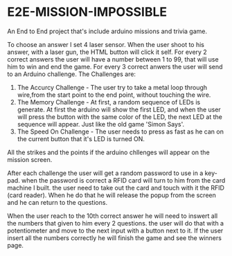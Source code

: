 # E2E-MISSION-IMPOSSIBLE
An End to End project that's include arduino missions and trivia game. 

To choose an answer I set 4 laser sensor. When the user shoot to his answer, with a laser gun, the HTML button will click it self.
For every 2 correct answers the user will have a number between 1 to 99, that will use him to win and end the game.
For every 3 correct anwers the user will send to an Arduino challenge. The Challenges are:
1. The Accurcy Challenge - The user try to take a metal loop through wire,from the start point to the end point, without touching the wire.
2. The Memory Challenge - At first, a random sequence of LEDs is generate. At first the arduino will show the first LED, and when the user will press the button with the same color of the LED, the next LED at the sequence will appear. Just like the old game 'Simon Says'.
3. The Speed On Challenge - The user needs to press as fast as he can on the current button that it's LED is turned ON.

All the strikes and the points if the arduino chllenges will appear on the mission screen.

After each challenge the user will get a random password to use in a key-pad. when the password is correct a RFID card will turn to him from the card machine I built. the user need to take out the card and touch with it the RFID (card reader). When he do that he will release the popup from the screen and he can return to the questions.

When the user reach to the 10th correct answer he will need to inswert all the numbers that given to him every 2 questions. the user will do that with a potentiometer and move to the next input with a button next to it. If the user insert all the numbers correctly he will finish the game and see the winners page. 
  

